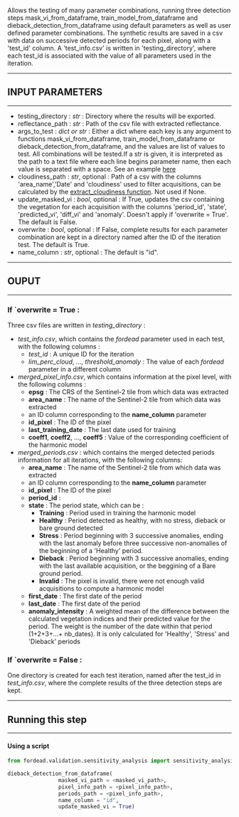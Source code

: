
Allows the testing of many parameter combinations, running three detection steps mask_vi_from_dataframe, train_model_from_dataframe and dieback_detection_from_dataframe using default parameters as well as user defined parameter combinations.
The synthetic results are saved in a csv with data on successive detected periods for each pixel, along with a 'test_id' column.
A 'test_info.csv' is written in 'testing_directory', where each test_id is associated with the value of all parameters used in the iteration.

----------
## INPUT PARAMETERS
----------

- testing_directory : *str* : Directory where the results will be exported.
- reflectance_path : *str* : Path of the csv file with extracted reflectance.
- args_to_test : *dict or str* : Either a dict where each key is any argument to functions mask_vi_from_dataframe, train_model_from_dataframe or dieback_detection_from_dataframe, and the values are list of values to test. All combinations will be tested.If a str is given, it is interpreted as the path to a text file where each line begins parameter name, then each value is separated with a space. See an example [here](https://gitlab.com/fordead/fordead_package/-/blob/master/docs/examples/ex_dict_vi.txt)
- cloudiness_path : *str*, optional : Path of a csv with the columns 'area_name','Date' and 'cloudiness' used to filter acquisitions, can be calculated by the [extract_cloudiness function](https://fordead.gitlab.io/fordead_package/docs/Tutorials/Validation/03_extract_cloudiness/). Not used if None.
- update_masked_vi : *bool*, optional : If True, updates the csv containing the vegetation for each acquisition with the columns 'period_id', 'state', 'predicted_vi', 'diff_vi' and 'anomaly'. Doesn't apply if 'overwrite = True'. The default is False.
- overwrite : *bool*, optional : If False, complete results for each parameter combination are kept in a directory named after the ID of the iteration test. The default is True.
- name_column : *str*, optional : The default is "id".

----------
## OUPUT
----------
### If `overwrite = True : 
Three csv files are written in *testing_directory* :
- *test_info.csv*, which contains the *fordead* parameter used in each test, with the following columns : 
	- *test_id* : A unique ID for the iteration
	- *lim_perc_cloud*, ..., *threshold_anomaly* : The value of each *fordead* parameter in a different column
- *merged_pixel_info.csv*, which contains information at the pixel level, with the following columns :
	- **epsg** : The CRS of the Sentinel-2 tile from which data was extracted
	- **area_name** : The name of the Sentinel-2 tile from which data was extracted
	- an ID column corresponding to the **name_column** parameter
	- **id_pixel** : The ID of the pixel
	- **last_training_date** : The last date used for training
	- **coeff1**, **coeff2**, ...,  **coeff5** : Value of the corresponding coefficient of the harmonic model
- *merged_periods.csv* : which contains the merged detected periods information for all iterations, with the following columns:
	- **area_name** : The name of the Sentinel-2 tile from which data was extracted
	- an ID column corresponding to the **name_column** parameter
	- **id_pixel** : The ID of the pixel
	- **period_id** : 
	- **state** : The period state, which can be :
		- **Training** : Period used in training the harmonic model
		- **Healthy** : Period detected as healthy, with no stress, dieback or bare ground detected
		- **Stress** : Period beginning with 3 successive anomalies, ending with the last anomaly before three successive non-anomalies of the beginning of a 'Healthy' period.
		- **Dieback** : Period beginning with 3 successive anomalies, ending with the last available acquisition, or the beggining of a Bare ground period.
		- **Invalid** : The pixel is invalid, there were not enough valid acquisitions to compute a harmonic model
	- **first_date** : The first date of the period
	- **last_date** : The first date of the period
	- **anomaly_intensity** : A weighted mean of the difference between the calculated vegetation indices and their predicted value for the period. The weight is the number of the date within that period (1+2+3+...+ nb_dates). It is only calculated for 'Healthy', 'Stress' and 'Dieback' periods

### If `overwrite = False : 
One directory is created for each test iteration, named after the test_id in *test_info.csv*, where the complete results of the three detection steps are kept.

----------
## Running this step
----------

#### Using a script


```python
from fordead.validation.sensitivity_analysis import sensitivity_analysis

dieback_detection_from_dataframe(
				masked_vi_path = <masked_vi_path>,
                pixel_info_path = <pixel_info_path>,
                periods_path = <pixel_info_path>,
                name_column = "id",
                update_masked_vi = True)
```
